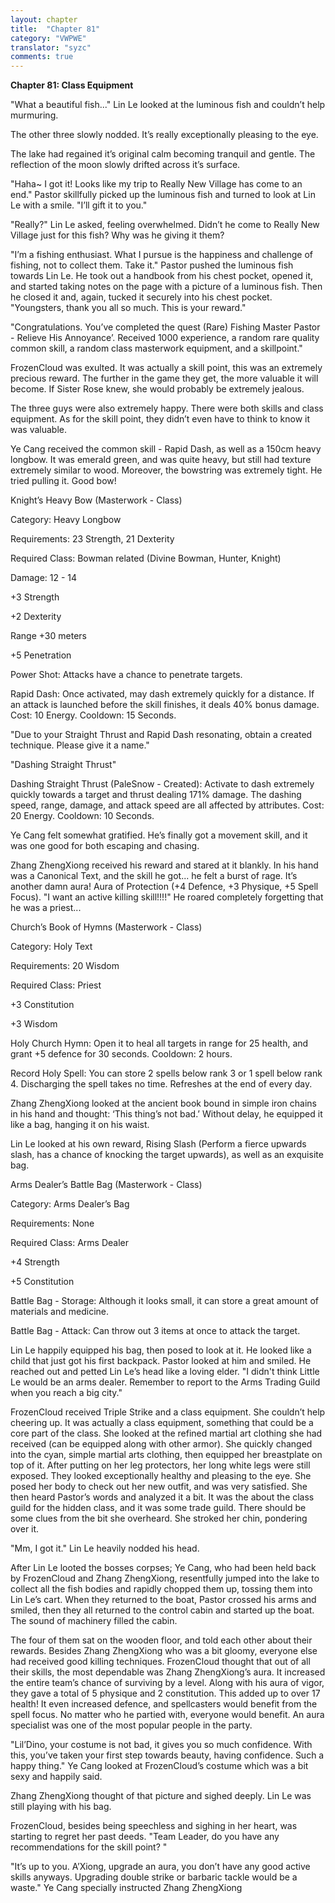 ```yaml
---
layout: chapter
title:  "Chapter 81"
category: "VWPWE"
translator: "syzc"
comments: true
---
```


**Chapter 81: Class Equipment**
 
"What a beautiful fish..." Lin Le looked at the luminous fish and couldn’t help murmuring.
 
The other three slowly nodded. It’s really exceptionally pleasing to the eye.
 
The lake had regained it’s original calm becoming tranquil and gentle. The reflection of the moon slowly drifted across it’s surface.
 
"Haha~ I got it! Looks like my trip to Really New Village has come to an end." Pastor skillfully picked up the luminous fish and turned to look at Lin Le with a smile. "I’ll gift it to you."
 
"Really?" Lin Le asked, feeling overwhelmed. Didn’t he come to Really New Village just for this fish? Why was he giving it them?
 
"I’m a fishing enthusiast. What I pursue is the happiness and challenge of fishing, not to collect them. Take it." Pastor pushed the luminous fish towards Lin Le. He took out a handbook from his chest pocket, opened it, and started taking notes on the page with a picture of a luminous fish. Then he closed it and, again, tucked it securely into his chest pocket. "Youngsters, thank you all so much. This is your reward." 
 
"Congratulations. You’ve completed the quest (Rare) Fishing Master Pastor - Relieve His Annoyance’. Received 1000 experience, a random rare quality common skill, a random class masterwork equipment, and a skillpoint."
 
FrozenCloud was exulted. It was actually a skill point, this was an extremely precious reward. The further in the game they get, the more valuable it will become. If Sister Rose knew, she would probably be extremely jealous.
 
The three guys were also extremely happy. There were both skills and class equipment. As for the skill point, they didn’t even have to think to know it was valuable. 
 
Ye Cang received the common skill - Rapid Dash, as well as a 150cm heavy longbow. It was emerald green, and was quite heavy, but still had texture extremely similar to wood. Moreover, the bowstring was extremely tight. He tried pulling it. Good bow!  
 
Knight’s Heavy Bow (Masterwork - Class)
 
Category: Heavy Longbow
 
Requirements: 23 Strength, 21 Dexterity
 
Required Class: Bowman related (Divine Bowman, Hunter, Knight)
 
Damage: 12 - 14
 
+3 Strength
 
+2 Dexterity
 
Range +30 meters
 
+5 Penetration
 
Power Shot: Attacks have a chance to penetrate targets.
 
Rapid Dash: Once activated, may dash extremely quickly for a distance. If an attack is launched before the skill finishes, it deals 40% bonus damage. Cost: 10 Energy. Cooldown: 15 Seconds.
 
"Due to your Straight Thrust and Rapid Dash resonating, obtain a created technique. Please give it a name."
 
"Dashing Straight Thrust"
 
Dashing Straight Thrust (PaleSnow - Created): Activate to dash extremely quickly towards a target and thrust dealing 171% damage. The dashing speed, range, damage, and attack speed are all affected by attributes. Cost: 20 Energy. Cooldown: 10 Seconds. 
 
Ye Cang felt somewhat gratified. He’s finally got a movement skill, and it was one good for both escaping and chasing.
 
Zhang ZhengXiong received his reward and stared at it blankly. In his hand was a Canonical Text, and the skill he got... he felt a burst of rage. It’s another damn aura! Aura of Protection (+4 Defence, +3 Physique, +5 Spell Focus). "I want an active killing skill!!!!" He roared completely forgetting that he was a priest...
 
Church’s Book of Hymns (Masterwork - Class)
 
Category: Holy Text
 
Requirements: 20 Wisdom
 
Required Class: Priest
 
+3 Constitution
 
+3 Wisdom
 
Holy Church Hymn: Open it to heal all targets in range for 25 health, and grant +5 defence for 30 seconds. Cooldown: 2 hours.
 
Record Holy Spell: You can store 2 spells below rank 3 or 1 spell below rank 4. Discharging the spell takes no time. Refreshes at the end of every day.
 
Zhang ZhengXiong looked at the ancient book bound in simple iron chains in his hand and thought: ‘This thing’s not bad.’ Without delay, he equipped it like a bag, hanging it on his waist.
 
Lin Le looked at his own reward, Rising Slash (Perform a fierce upwards slash, has a chance of knocking the target upwards), as well as an exquisite bag.
 
Arms Dealer’s Battle Bag (Masterwork - Class)
 
Category: Arms Dealer’s Bag
 
Requirements: None
 
Required Class: Arms Dealer
 
+4 Strength
 
+5 Constitution
 
Battle Bag - Storage: Although it looks small, it can store a great amount of materials and medicine.
 
Battle Bag - Attack: Can throw out 3 items at once to attack the target.
 
Lin Le happily equipped his bag, then posed to look at it. He looked like a child that just got his first backpack. Pastor looked at him and smiled. He reached out and petted Lin Le’s head like a loving elder. "I didn't think Little Le would be an arms dealer. Remember to report to the Arms Trading Guild when you reach a big city."
 
FrozenCloud received Triple Strike and a class equipment. She couldn’t help cheering up. It was actually a class equipment, something that could be a core part of the class. She looked at the refined martial art clothing she had received (can be equipped along with other armor). She quickly changed into the cyan, simple martial arts clothing, then equipped her breastplate on top of it. After putting on her leg protectors, her long white legs were still exposed. They looked exceptionally healthy and pleasing to the eye. She posed her body to check out her new outfit, and was very satisfied. She then heard Pastor’s words and analyzed it a bit. It was the about the class guild for the hidden class, and it was some trade guild. There should be some clues from the bit she overheard. She stroked her chin, pondering over it.
 
"Mm, I got it." Lin Le heavily nodded his head.
 
After Lin Le looted the bosses corpses; Ye Cang, who had been held back by FrozenCloud and Zhang ZhengXiong, resentfully jumped into the lake to collect all the fish bodies and rapidly chopped them up, tossing them into Lin Le’s cart. When they returned to the boat, Pastor crossed his arms and smiled, then they all returned to the control cabin and started up the boat. The sound of machinery filled the cabin. 
 
The four of them sat on the wooden floor, and told each other about their rewards. Besides Zhang ZhengXiong who was a bit gloomy, everyone else had received good killing techniques. FrozenCloud thought that out of all their skills, the most dependable was Zhang ZhengXiong’s aura. It increased the entire team’s chance of surviving by a level. Along with his aura of vigor, they gave a total of 5 physique and 2 constitution. This added up to over 17 health! It even increased defence, and spellcasters would benefit from the spell focus. No matter who he partied with, everyone would benefit. An aura specialist was one of the most popular people in the party.
 
"Lil’Dino, your costume is not bad, it gives you so much confidence. With this, you’ve taken your first step towards beauty, having confidence. Such a happy thing." Ye Cang looked at FrozenCloud’s costume which was a bit sexy and happily said.
 
Zhang ZhengXiong thought of that picture and sighed deeply. Lin Le was still playing with his bag.
 
FrozenCloud, besides being speechless and sighing in her heart, was starting to regret her past deeds. "Team Leader, do you have any recommendations for the skill point? "
 
"It’s up to you. A’Xiong, upgrade an aura, you don’t have any good active skills anyways. Upgrading double strike or barbaric tackle would be a waste." Ye Cang specially instructed Zhang ZhengXiong 
